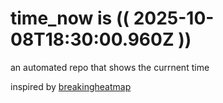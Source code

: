 # time_now is (( 2025-10-08T18:30:00.960Z ))

an automated repo that shows the currnent time

inspired by [breakingheatmap](https://github.com/breakingheatmap/breakingheatmap)
